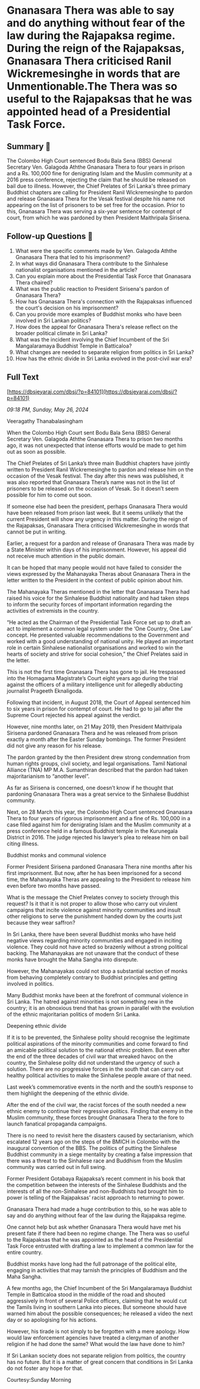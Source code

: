 # Gnanasara Thera was able to say and do anything without fear of the law during the Rajapaksa regime. During the reign of the Rajapaksas, Gnanasara Thera criticised   Ranil Wickremesinghe in words that are Unmentionable.The Thera was so useful to the Rajapaksas that he was appointed  head of a  Presidential Task Force.

## Summary 🤖

The Colombo High Court sentenced Bodu Bala Sena (BBS) General Secretary Ven. Galagoda Aththe Gnanasara Thera to four years in prison and a Rs. 100,000 fine for denigrating Islam and the Muslim community at a 2016 press conference, rejecting the claim that he should be released on bail due to illness. However, the Chief Prelates of Sri Lanka's three primary Buddhist chapters are calling for President Ranil Wickremesinghe to pardon and release Gnanasara Thera for the Vesak festival despite his name not appearing on the list of prisoners to be set free for the occasion. Prior to this, Gnanasara Thera was serving a six-year sentence for contempt of court, from which he was pardoned by then President Maithripala Sirisena.


## Follow-up Questions 🤖

1. What were the specific comments made by Ven. Galagoda Aththe Gnanasara Thera that led to his imprisonment?
2. In what ways did Gnanasara Thera contribute to the Sinhalese nationalist organisations mentioned in the article?
3. Can you explain more about the Presidential Task Force that Gnanasara Thera chaired?
4. What was the public reaction to President Sirisena's pardon of Gnanasara Thera? 
5. How has Gnanasara Thera's connection with the Rajapaksas influenced the court's decision on his imprisonment? 
6. Can you provide more examples of Buddhist monks who have been involved in Sri Lankan politics?
7. How does the appeal for Gnanasara Thera's release reflect on the broader political climate in Sri Lanka? 
8. What was the incident involving the Chief Incumbent of the Sri Mangalaramaya Buddhist Temple in Batticaloa?
9. What changes are needed to separate religion from politics in Sri Lanka?
10. How has the ethnic divide in Sri Lanka evolved in the post-civil war era?

## Full Text

[https://dbsjeyaraj.com/dbsj/?p=84101](https://dbsjeyaraj.com/dbsj/?p=84101)

*09:18 PM, Sunday, May 26, 2024*

Veeragathy Thanabalasingham

When the Colombo High Court sent Bodu Bala Sena (BBS) General Secretary Ven. Galagoda Aththe Gnanasara Thera to prison two months ago, it was not unexpected that intense efforts would be made to get him out as soon as possible.

The Chief Prelates of Sri Lanka’s three main Buddhist chapters have jointly written to President Ranil Wickremesinghe to pardon and release him on the occasion of the Vesak festival. The day after this news was published, it was also reported that Gnanasara Thera’s name was not in the list of prisoners to be released on the occasion of Vesak. So it doesn’t seem possible for him to come out soon.

If someone else had been the president, perhaps Gnanasara Thera would have been released from prison last week. But it seems unlikely that the current President will show any urgency in this matter. During the reign of the Rajapaksas, Gnanasara Thera criticised Wickremesinghe in words that cannot be put in writing.

Earlier, a request for a pardon and release of Gnanasara Thera was made by a State Minister within days of his imprisonment. However, his appeal did not receive much attention in the public domain.

It can be hoped that many people would not have failed to consider the views expressed by the Mahanayaka Theras about Gnanasara Thera in the letter written to the President in the context of public opinion about him.

The Mahanayaka Theras mentioned in the letter that Gnanasara Thera had raised his voice for the Sinhalese Buddhist nationality and had taken steps to inform the security forces of important information regarding the activities of extremists in the country.

“He acted as the Chairman of the Presidential Task Force set up to draft an act to implement a common legal system under the ‘One Country, One Law’ concept. He presented valuable recommendations to the Government and worked with a good understanding of national unity. He played an important role in certain Sinhalese nationalist organisations and worked to win the hearts of society and strive for social cohesion,” the Chief Prelates said in the letter.

This is not the first time Gnanasara Thera has gone to jail. He trespassed into the Homagama Magistrate’s Court eight years ago during the trial against the officers of a military intelligence unit for allegedly abducting journalist Prageeth Eknaligoda.

Following that incident, in August 2018, the Court of Appeal sentenced him to six years in prison for contempt of court. He had to go to jail after the Supreme Court rejected his appeal against the verdict.

However, nine months later, on 21 May 2019, then President Maithripala Sirisena pardoned Gnanasara Thera and he was released from prison exactly a month after the Easter Sunday bombings. The former President did not give any reason for his release.

The pardon granted by the then President drew strong condemnation from human rights groups, civil society, and legal organisations. Tamil National Alliance (TNA) MP M.A. Sumanthiran described that the pardon had taken majoritarianism to “another level”.

As far as Sirisena is concerned, one doesn’t know if he thought that pardoning Gnanasara Thera was a great service to the Sinhalese Buddhist community.

Next, on 28 March this year, the Colombo High Court sentenced Gnanasara Thera to four years of rigorous imprisonment and a fine of Rs. 100,000 in a case filed against him for denigrating Islam and the Muslim community at a press conference held in a famous Buddhist temple in the Kurunegala District in 2016. The judge rejected his lawyer’s plea to release him on bail citing illness.

Buddhist monks and communal violence

Former President Sirisena pardoned Gnanasara Thera nine months after his first imprisonment. But now, after he has been imprisoned for a second time, the Mahanayaka Theras are appealing to the President to release him even before two months have passed.

What is the message the Chief Prelates convey to society through this request? Is it that it is not proper to allow those who carry out virulent campaigns that incite violence against minority communities and insult other religions to serve the punishment handed down by the courts just because they wear saffron?

In Sri Lanka, there have been several Buddhist monks who have held negative views regarding minority communities and engaged in inciting violence. They could not have acted so brazenly without a strong political backing. The Mahanayakas are not unaware that the conduct of these monks have brought the Maha Sangha into disrepute.

However, the Mahanayakas could not stop a substantial section of monks from behaving completely contrary to Buddhist principles and getting involved in politics.

Many Buddhist monks have been at the forefront of communal violence in Sri Lanka. The hatred against minorities is not something new in the country; it is an obnoxious trend that has grown in parallel with the evolution of the ethnic majoritarian politics of modern Sri Lanka.

Deepening ethnic divide

If it is to be prevented, the Sinhalese polity should recognise the legitimate political aspirations of the minority communities and come forward to find an amicable political solution to the national ethnic problem. But even after the end of the three decades of civil war that wreaked havoc on the country, the Sinhalese polity did not understand the urgency of such a solution. There are no progressive forces in the south that can carry out healthy political activities to make the Sinhalese people aware of that need.

Last week’s commemorative events in the north and the south’s response to them highlight the deepening of the ethnic divide.

After the end of the civil war, the racist forces of the south needed a new ethnic enemy to continue their regressive politics. Finding that enemy in the Muslim community, these forces brought Gnanasara Thera to the fore to launch fanatical propaganda campaigns.

There is no need to revisit here the disasters caused by sectarianism, which escalated 12 years ago on the steps of the BMICH in Colombo with the inaugural convention of the BBS. The politics of putting the Sinhalese Buddhist community in a siege mentality by creating a false impression that there was a threat to the Sinhalese race and Buddhism from the Muslim community was carried out in full swing.

Former President Gotabaya Rajapaksa’s recent comment in his book that the competition between the interests of the Sinhalese Buddhists and the interests of all the non-Sinhalese and non-Buddhists had brought him to power is telling of the Rajapaksas’ racist approach to returning to power.

Gnanasara Thera had made a huge contribution to this, so he was able to say and do anything without fear of the law during the Rajapaksa regime.

One cannot help but ask whether Gnanasara Thera would have met his present fate if there had been no regime change. The Thera was so useful to the Rajapaksas that he was appointed as the head of the Presidential Task Force entrusted with drafting a law to implement a common law for the entire country.

Buddhist monks have long had the full patronage of the political elite, engaging in activities that may tarnish the principles of Buddhism and the Maha Sangha.

A few months ago, the Chief Incumbent of the Sri Mangalaramaya Buddhist Temple in Batticaloa stood in the middle of the road and shouted aggressively in front of several Police officers, claiming that he would cut the Tamils living in southern Lanka into pieces. But someone should have warned him about the possible consequences; he released a video the next day or so apologising for his actions.

However, his tirade is not simply to be forgotten with a mere apology. How would law enforcement agencies have treated a clergyman of another religion if he had done the same? What would the law have done to him?

If Sri Lankan society does not separate religion from politics, the country has no future. But it is a matter of great concern that conditions in Sri Lanka do not foster any hope for that.

Courtesy:Sunday  Morning

